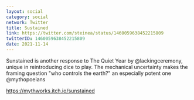 ```yaml
---
layout: social
category: social
network: Twitter
title: Sustained
link: https://twitter.com/steinea/status/1460059638452215809
twitterID: 1460059638452215809
date: 2021-11-14
---
```


Sunstained is another response to The Quiet Year by @lackingceremony, unique in reintroducing dice to play. The mechanical uncertainty makes the framing question "who controls the earth?" an especially potent one @mythopoeians

<https://mythworks.itch.io/sunstained>
